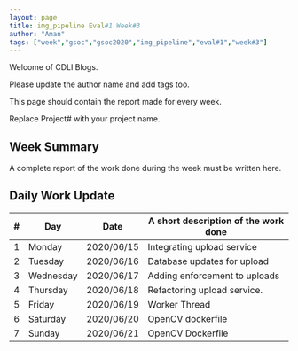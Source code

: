 ```yaml
---
layout: page
title: img_pipeline Eval#1 Week#3 
author: "Aman"
tags: ["week","gsoc","gsoc2020","img_pipeline","eval#1","week#3"]
---
```

Welcome of CDLI Blogs.

Please update the author name and add tags too. 

This page should contain the report made for every week.

Replace Project# with your project name.

## Week Summary

A complete report of the work done during the week must be written here. 


## Daily Work Update

|\#|Day|Date|A short description of the work done|  
|---	|---	|---	|---	|  
|1   	| Monday 	|   2020/06/15	| Integrating upload service |  
|2   	| Tuesday  	|   2020/06/16	| Database updates for upload |  
|3   	| Wednesday  	|  2020/06/17 	| Adding enforcement to uploads |  
|4   	| Thursday  	|   2020/06/18	| Refactoring upload service. |  
|5   	| Friday  	|   2020/06/19	| Worker Thread |  
|6   	| Saturday  	|   2020/06/20	| OpenCV dockerfile |  
|7   	| Sunday  	|   2020/06/21	|  OpenCV Dockerfile |  
